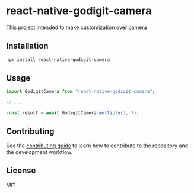 # react-native-godigit-camera

This project intended to make customization over camera

## Installation

```sh
npm install react-native-godigit-camera
```

## Usage

```js
import GodigitCamera from "react-native-godigit-camera";

// ...

const result = await GodigitCamera.multiply(3, 7);
```

## Contributing

See the [contributing guide](CONTRIBUTING.md) to learn how to contribute to the repository and the development workflow.

## License

MIT
